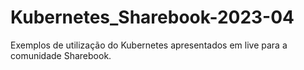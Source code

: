 # Kubernetes_Sharebook-2023-04
Exemplos de utilização do Kubernetes apresentados em live para a comunidade Sharebook.
